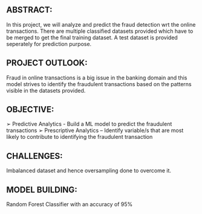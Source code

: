 ## ABSTRACT:
In this project, we will analyze and predict the fraud detection wrt the online transactions. There are multiple classified datasets provided which have to be merged to get the final training dataset. A test dataset is provided seperately for prediction purpose.

## PROJECT OUTLOOK:
Fraud in online transactions is a big issue in the banking domain and this model strives to identify the fraudulent transactions based on the patterns visible in the datasets provided.

## OBJECTIVE:
➢ Predictive Analytics - Build a ML model to predict the fraudulent transactions
➢ Prescriptive Analytics – Identify variable/s that are most likely to contribute to identifying the fraudulent transaction

## CHALLENGES:
Imbalanced dataset and hence oversampling done to overcome it.

## MODEL BUILDING:
Random Forest Classifier with an accuracy of 95%


